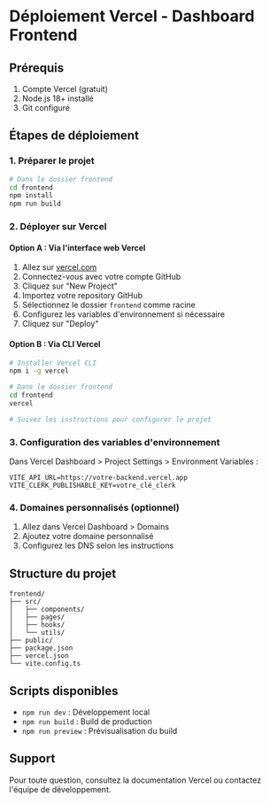 # Déploiement Vercel - Dashboard Frontend

## Prérequis

1. Compte Vercel (gratuit)
2. Node.js 18+ installé
3. Git configuré

## Étapes de déploiement

### 1. Préparer le projet

```bash
# Dans le dossier frontend
cd frontend
npm install
npm run build
```

### 2. Déployer sur Vercel

#### Option A : Via l'interface web Vercel

1. Allez sur [vercel.com](https://vercel.com)
2. Connectez-vous avec votre compte GitHub
3. Cliquez sur "New Project"
4. Importez votre repository GitHub
5. Sélectionnez le dossier `frontend` comme racine
6. Configurez les variables d'environnement si nécessaire
7. Cliquez sur "Deploy"

#### Option B : Via CLI Vercel

```bash
# Installer Vercel CLI
npm i -g vercel

# Dans le dossier frontend
cd frontend
vercel

# Suivez les instructions pour configurer le projet
```

### 3. Configuration des variables d'environnement

Dans Vercel Dashboard > Project Settings > Environment Variables :

```
VITE_API_URL=https://votre-backend.vercel.app
VITE_CLERK_PUBLISHABLE_KEY=votre_clé_clerk
```

### 4. Domaines personnalisés (optionnel)

1. Allez dans Vercel Dashboard > Domains
2. Ajoutez votre domaine personnalisé
3. Configurez les DNS selon les instructions

## Structure du projet

```
frontend/
├── src/
│   ├── components/
│   ├── pages/
│   ├── hooks/
│   └── utils/
├── public/
├── package.json
├── vercel.json
└── vite.config.ts
```

## Scripts disponibles

- `npm run dev` : Développement local
- `npm run build` : Build de production
- `npm run preview` : Prévisualisation du build

## Support

Pour toute question, consultez la documentation Vercel ou contactez l'équipe de développement.

